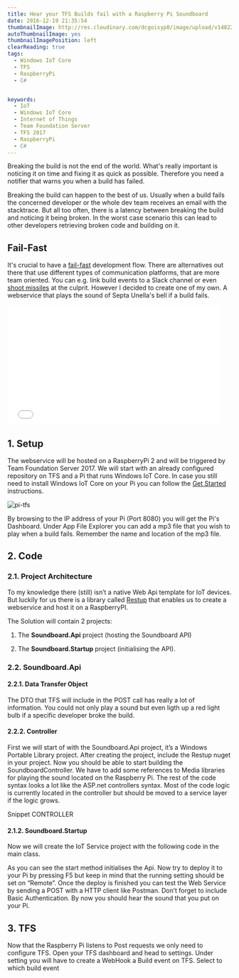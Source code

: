 ```yaml
---
title: Hear your TFS Builds fail with a Raspberry Pi Soundboard
date: 2016-12-19 21:35:54
thumbnailImage: http://res.cloudinary.com/dcgoisyp0/image/upload/v1482276781/pi-tfs-thumb.png
autoThumbnailImage: yes
thumbnailImagePosition: left
clearReading: true
tags:
  - Windows IoT Core
  - TFS
  - RaspberryPi
  - C#


keywords:
  - IoT
  - Windows IoT Core
  - Internet of Things
  - Team Foundation Server
  - TFS 2017
  - RaspberryPi
  - C#
---
```

Breaking the build is not the end of the world. What's really important is noticing it on time and fixing it as quick as possible. Therefore you need a notifier that warns you when a build has failed.
<!-- excerpt -->

Breaking the build can happen to the best of us. Usually when a build fails the concerned developer or the whole dev team receives an email with the stacktrace. But all too often, there is a latency between breaking the build and noticing it being broken. In the worst case scenario this can lead to other developers retrieving broken code and building on it.

## Fail-Fast
It's crucial to have a [fail-fast](https://en.wikipedia.org/wiki/Fail-fast) development flow. There are alternatives out there that use different types of communication platforms, that are more team oriented. You can e.g. link build events to a Slack channel or even [shoot missiles](https://github.com/codedance/Retaliation) at the culprit. However I decided to create one of my own. A webservice that plays the sound of Septa Unella's bell if a build fails.
<br>
<iframe src="//giphy.com/embed/Ob7p7lDT99cd2" width="480" height="268" frameBorder="0" class="giphy-embed" allowFullScreen></iframe>

## 1. Setup
The webservice will be hosted on a RaspberryPi 2 and will be triggered by Team Foundation Server 2017. We will start with an already configured repository on TFS and a Pi that runs Windows IoT Core. In case you still need to install Windows IoT Core on your Pi you can follow the [Get Started](https://developer.microsoft.com/en-us/windows/iot/GetStarted) instructions.  

![pi-tfs](http://res.cloudinary.com/dcgoisyp0/image/upload/b_rgb:fff,bo_0px_solid_rgb:000,c_scale,q_100,r_0,w_348/v1482185390/pi-tfs.png)

By browsing to the IP address of your Pi (Port 8080) you will get the Pi's Dashboard. Under App File Explorer you can add a mp3 file that you wish to play when a build fails. Remember the name and location of the mp3 file.

## 2. Code
### 2.1. Project Architecture

To my knowledge there (still) isn’t a native Web Api template for IoT devices. But luckily for us there is a library called [Restup](https://github.com/tomkuijsten/restup) that enables us to create a webservice and host it on a RaspberryPI.

The Solution will contain 2 projects:

1. The **Soundboard.Api** project (hosting the Soundboard API)

2. The **Soundboard.Startup** project (initialising the API).

<script src="https://gist.github.com/talipovdaniyar/128a4556101207d12401f186125ea2a4.js"></script>


### 2.2. Soundboard.Api

#### 2.2.1. Data Transfer Object
The DTO that TFS will include in the POST call has really a lot of information. You could not only play a sound but even ligth up a red light bulb if a specific developer broke the build.


#### 2.2.2. Controller

First we will start of with the Soundboard.Api project, it’s a Windows Portable Library project. After creating the project, include the Restup nuget in your project. Now you should be able to start building the SoundboardController. We have to add some references to Media libraries for playing the sound located on the Raspberry Pi. The rest of the code syntax looks a lot like the ASP.net controllers syntax. Most of the code logic is currently located in the controller but should be moved to a service layer if the logic grows.

Snippet CONTROLLER



#### 2.1.2. Soundboard.Startup
Now we will create the IoT Service project with the following code in the main class.

As you can see the start method initialises the Api. Now try to deploy it to your Pi by pressing F5 but keep in mind that the running setting should be set on “Remote”. Once the deploy is finished you can test the Web Service by sending a POST with a HTTP client like Postman. Don’t forget to include Basic Authentication. By now you should hear the sound that you put on your Pi.

## 3. TFS
Now that the Raspberry Pi listens to Post requests we only need to configure TFS. Open your TFS dashboard and head to settings. Under setting you will have to create a WebHook a Build event on TFS. Select to which build event
